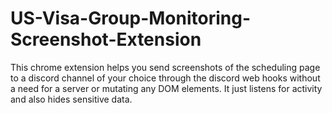 # US-Visa-Group-Monitoring-Screenshot-Extension
This chrome extension helps you send screenshots of the scheduling page to a discord channel of your choice through the discord web hooks without a need for a server or mutating any DOM elements. It just listens for activity and also hides sensitive data.
